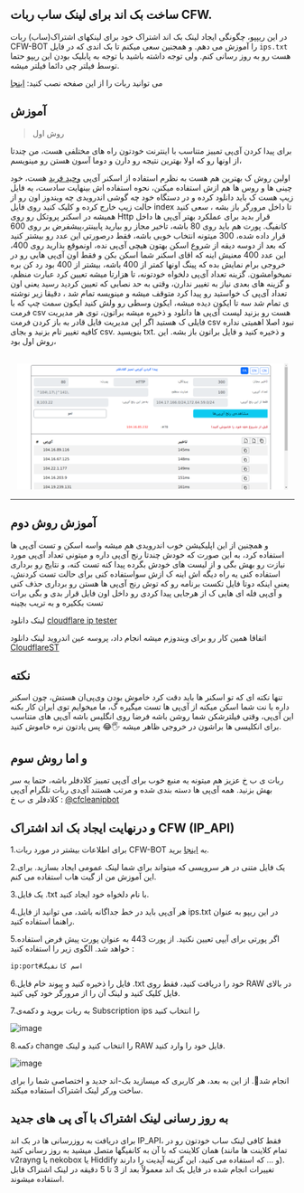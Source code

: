 ## ساخت بک اند برای لینک ساب ربات CFW.

در این ریپپو، چگونگی ایجاد لینک بک اند اشتراک خود برای لینکهای اشتراک(ساب) ربات CFW-BOT را آموزش می دهم. و همجنین سعی میکنم تا بک اندی که در فایل `ips.txt` هست رو به روز رسانی کنم. ولی توجه داشته باشید با توجه به پابلیک بودن این ریپو حتما توسط فیلتر چی دائما فیلتر میشه.

می توانید ربات را از این صفحه نصب کنید:
[اینجا](https://github.com/NiREvil/CFW-BOT)

## آموزش 
> روش اول

برای پیدا کردن آی‌پی تمییز متناسب با اینترنت خودتون راه های مختلفی هست، من چندتا از اونها رو که اولا بهترین نتیجه رو دارن و دوما آسون هستن رو مینویسم، 

اولین روش ک بهترین هم هست به نظرم استفاده از اسکنر آی‌پی [وحید فرید](https://t.me/vahidgeek/173) هست، خود چینی ها و روس ها هم ازش استفاده میکنن، نحوه استفاده اش بینهایت سادست، یه فایل زیپ هست ک باید دانلود کرده و در دستگاه خود چه گوشی اندرویدی چه ویندوز اون رو از حالت زیپ خارج کرده و کلیک کنید روی فایل index تا داخل مرورگر باز بشه ، سعی کنید همیشه در اسکنر پروتکل رو روی Http قرار بدید برای عملکرد بهتر آی‌پی ها داخل کانفیگ.
پورت هم باید روی 80 باشه،  تاخیر مجاز رو بیارید پایینتر،پیشفرض بر روی 600 قرار داده شده، 300 میتونه انتخاب خوبی باشه، فقط درصورتی این عدد رو بیشتر کنید که بعد از دوسه دیقه از شروع اسکن بهتون هیچی آی‌پی نده، اونموقع بذارید روی 400، این عدد 400 معنیش اینه که اقای اسکنر شما اسکن بکن و فقط اون آی‌پی هایی رو در خروجی برام نمایش بده که پینگ اونها کمتر از 400 باشه، بیشتر از 400 بود رد کن بره نمیخوامشون.
گزینه تعداد آی‌پی دلخواه خودتونه، تا هزارتا میشه تعیین کرد
عبارت منظم، و گزینه های بعدی نیاز به تغییر ندارن، 
وقتی به حد نصابی که تعیین کردید رسید یعنی اون تعداد آی‌پی ک خواستید رو پیدا کرد متوقف میشه و مینویسه تمام شد ، دقیقا زیر نوشته ی تمام شد سه تا ایکون دیده میشه، ایکون وسطی رو ولش کنید ایکون سمت چپ که با فرمت csv هست رو بزنید لیست آی‌پی ها دانلود و ذخیره میشه براتون، توی هر مدیریت فایلی ک هستید اگر اپن مدیریت فایل قادر به باز کردن فرمت csv نبود اصلا اهمیتی نداره کافیه تغییر تام بزنید و بجای csv. بنویسید txt. و ذخیره کنید و فایل براتون باز بشه. این روش اول بود، 
<p align="center">
  <br><img src="https://github.com/NiREvil/workers-cloudflare/blob/main/Other/pics/CFW%202.png" width="480px">
</p>

------

## آموزش روش دوم

و همچنین از این اپلیکیشن خوب اندرویدی هم میشه واسه اسکن و تست آی‌پی ها استفاده کرد، به این صورت که خودش چندتا رنج آی‌پی داره و میتونی تعداد آی‌پی مورد نیازت رو بهش بگی و از لیست های خودش بگرده پیدا کنه تست کنه، و نتایج رو برداری استفاده کنی
یه راه دیگه اش اینه ک ازش سواستفاده کنی برای حالت تست کردنش، یعنی اینکه دوتا فایل تکست برنامه رو که توش رنج آی‌پی ها هستن رو برداری حذف کنی و آی‌پی فله ای هایی ک از هرجایی پیدا کردی رو داخل اون فایل قرار بدی و بگی برات تست بککیره و به تریب بچینه

لینک دانلود [cloudflare ip tester](https://github.com/xianshenglu/cloudflare-ip-tester-app/releases/tag/0.6.1)
    
اتفاقا همین کار رو برای ویندوزم میشه انجام داد، پروسه عین اندروید 
لینک دانلود [CloudflareST](https://github.com/hoseinnikkhah/CloudflareSpeedTest-English)


## نکته

تنها نکته ای که تو اسکنر ها باید دقت کرد خاموش بودن وی‌پی‌ان هستش، چون اسکنر داره با نت شما اسکن میکنه از آی‌پی ها تست میگیره گ، ما میخوایم توی ایران کار بکنه این آی‌پی، وقتی فیلترشکن شما روشن باشه فرضا روی انگلیس باشه آی‌پی های متناسب برای انکلیسی ها براشون در خروجی ظاهر میشه 🖐😂 پس یادتون نره خاموش کنید.


## و اما روش سوم 

ربات ی ب خ عزیز هم میتونه یه منبع خوب برای آی‌پی تمییز کلادفلر باشه، حتما یه سر بهش بزنید. همه آی‌پی ها دسته بندی شده و مرتب هستند
آی‌دی ربات تلگرام آی‌پی کلادفلر ی ب خ :
[@cfcleanipbot](https://t.me/cfcleanipbot)



## و درنهایت ایجاد بک اند اشتراک CFW (IP_API)
1.برای اطلاعات بیشتر در مورد ربات CFW-BOT به [اینجا](https://github.com/NiREvil/CFW-BOT) برید.

2.یک فایل متنی در هر سرویسی که میتواند برای شما لینک عمومی ایجاد بسازید. برای این آموزش من از گیت هاب استفاده می کنم.

3.یک فایل .txt با نام دلخواه خود ایجاد کنید.

4.هر آی‌پی باید در خط جداگانه باشد، می توانید از فایل ips.txt در این ریپو به عنوان راهنما استفاده کنید.

5.اگر پورتی برای آیپی تعیین نکنید. از پورت 443 به عنوان پورت پیش فرض استفاده خواهد شد. الگوی زیر را استفاده کنید :
```bash
ip:port#اسم کانفیگ
```

6.فایل را ذخیره کنید و پیوند خام فایل .txt خود را دریافت کنید، فقط روی RAW در بالای فایل کلیک کنید و لینک آن را از مرورگر خود کپی کنید.

7.به ربات بروید و دکمه‌ی Subscription ips را انتخاب کنید


   ![image](https://github.com/2ri4eUI/CFW_Worker_Sub/assets/139592104/88cbdc47-4035-4c40-83be-b1c8144258d0)



8.دکمه change را انتخاب کنید و لینک RAW فایل خود را وارد کنید.

   ![image](https://github.com/2ri4eUI/CFW_Worker_Sub/assets/139592104/434228b5-e677-4955-9d98-50cd8f3c7da8)



انجام شد🎉. از این به بعد، هر کاربری که میسازید بک-اند جدید و اختصاصی شما را برای ساخت ورکر لینک اشتراک استفاده میکند. 

## به روز رسانی لینک اشتراک با آی پی های جدید 
برای دریافت به روزرسانی ها در بک اند IP_API، فقط کافی لینک ساب خودتون رو در همان کلاینت که با آن به کانفیگها متصل میشید به روز رسانی کنید (تمام کلاینت ها مانند v2rayng یا nekobox یا Hiddify و ... که استفاده می کنید، این گزینه آپدیت را دارند). تغییرات انجام شده در فایل بک اند معمولاً بعد از 3 تا 5 دقیقه در لینک اشتراک قابل استفاده میشوند.
